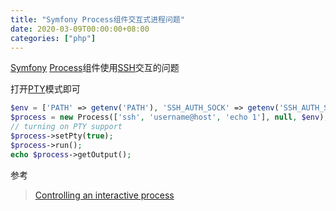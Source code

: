 ```yaml
---
title: "Symfony Process组件交互式进程问题"
date: 2020-03-09T00:00:00+08:00
categories: ["php"]
---
```


[Symfony](https://symfony.com/) [Process](https://symfony.com/doc/current/components/process.html)组件使用[SSH](http://www.openssh.com/)交互的问题  

打开[PTY](https://symfony.com/doc/current/components/process.html#using-tty-and-pty-modes)模式即可  
```php
$env = ['PATH' => getenv('PATH'), 'SSH_AUTH_SOCK' => getenv('SSH_AUTH_SOCK')]
$process = new Process(['ssh', 'username@host', 'echo 1'], null, $env);
// turning on PTY support
$process->setPty(true);
$process->run();
echo $process->getOutput();
```

参考  
> [Controlling an interactive process](https://github.com/symfony/symfony/issues/12518)
